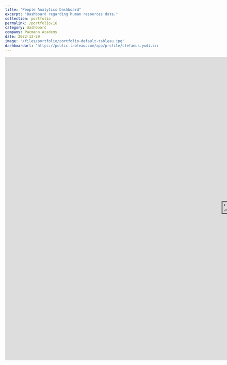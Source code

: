 ```yaml
---
title: "People Analytics Dashboard"
excerpt: "Dashboard regarding human resources data."
collection: portfolio
permalink: /portfolio/16
category: dashboard
company: Pacmann Academy
date: 2022-12-29
image: '/files/portfolio/portfolio-default-tableau.jpg'
dashboardurl: 'https://public.tableau.com/app/profile/stefanus.yudi.irwan/viz/PeopleAnalyticsDashboard_16722482030800/Dashboard1'
---
```


<iframe src="https://public.tableau.com/views/PeopleAnalyticsDashboard_16722482030800/Dashboard1?:showVizHome=no&:embed=true"
    width="1500px" height="1000px" frameborder="0"></iframe>